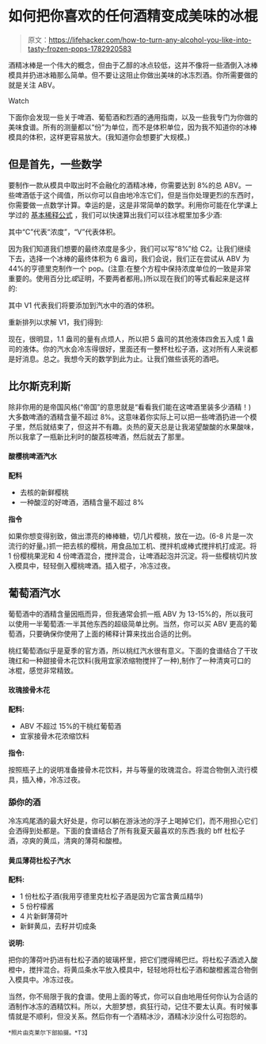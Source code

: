 # 如何把你喜欢的任何酒精变成美味的冰棍

> 原文：<https://lifehacker.com/how-to-turn-any-alcohol-you-like-into-tasty-frozen-pops-1782920583>

酒精冰棒是一个伟大的概念，但由于乙醇的冰点较低，这并不像将一些酒倒入冰棒模具并扔进冰箱那么简单。但不要让这阻止你做出美味的冰冻烈酒。你所需要做的就是关注 ABV。

Watch

下面你会发现一些关于啤酒、葡萄酒和烈酒的通用指南，以及一些我专门为你做的美味食谱。所有的测量都以“份”为单位，而不是体积单位，因为我不知道你的冰棒模具的体积，这样更容易放大。(我知道你会想要扩大规模。)

## 但是首先，一些数学

要制作一款从模具中取出时不会融化的酒精冰棒，你需要达到 8%的总 ABV。一些啤酒低于这个阈值，所以你可以自由地冷冻它们，但是当你处理更烈的东西时，你需要做一点数学计算。幸运的是，这是非常简单的数学。利用你可能在化学课上学过的 [基本稀释公式](https://en.wikipedia.org/wiki/Dilution_(equation)) ，我们可以快速算出我们可以往冰棍里加多少酒:

其中“C”代表“浓度”，“V”代表体积。

因为我们知道我们想要的最终浓度是多少，我们可以写“8%”给 C2。让我们继续下去，选择一个冰棒的最终体积为 6 盎司，我们会说，我们正在尝试从 ABV 为 44%的亨德里克制作一个 pop。(注意:在整个方程中保持浓度单位的一致是非常重要的。使用百分比*或*证明，不要两者都用。)所以现在我们的等式看起来是这样的:

其中 V1 代表我们将要添加到汽水中的酒的体积。

重新排列以求解 V1，我们得到:

现在，很明显，1.1 盎司的量有点烦人，所以把 5 盎司的其他液体四舍五入成 1 盎司的液体。你的汽水会冷冻得很好，里面还有一整杯杜松子酒，这对所有人来说都是好消息。总之。我想今天的数学到此为止。让我们做些该死的酒吧。

## 比尔斯克利斯

除非你用的是帝国风格(“帝国”的意思就是“看看我们能在这啤酒里装多少酒精！)大多数啤酒的酒精含量不超过 8%。这意味着你实际上可以把一些啤酒扔进一个模子里，然后就结束了，但这并不有趣。炎热的夏天总是让我渴望酸酸的水果酸味，所以我拿了一瓶新比利时的酸荔枝啤酒，然后就去了那里。

#### 酸樱桃啤酒汽水

**配料**

*   去核的新鲜樱桃
*   一种酸涩的好啤酒，酒精含量不超过 8%

**指令**

如果你想变得别致，做出漂亮的棒棒糖，切几片樱桃，放在一边。(6-8 片是一次流行的好量。)抓一把去核的樱桃，用食品加工机、搅拌机或棒式搅拌机打成泥。将 1 份樱桃果泥和 4 份啤酒混合，搅拌混合，让啤酒起泡并沉淀。将一些樱桃切片放入模具中，轻轻倒入樱桃啤酒。插入棍子，冷冻过夜。

## 葡萄酒汽水

葡萄酒中的酒精含量因瓶而异，但我通常会抓一瓶 ABV 为 13-15%的，所以我可以使用一半葡萄酒:一半其他东西的超级简单比例。当然，你可以买 ABV 更高的葡萄酒，只要确保你使用了上面的稀释计算来找出合适的比例。

桃红葡萄酒似乎是夏季的官方酒，所以桃红汽水很有意义。下面的食谱结合了干玫瑰红和一种甜接骨木花饮料(我用宜家浓缩物搅拌了一种),制作了一种清爽可口的冰棍，感觉非常精致。

#### 玫瑰接骨木花

**配料:**

*   ABV 不超过 15%的干桃红葡萄酒
*   宜家接骨木花浓缩饮料

**指令:**

按照瓶子上的说明准备接骨木花饮料，并与等量的玫瑰混合。将混合物倒入流行模具，插入棒，冷冻过夜。

### 舔你的酒

冷冻鸡尾酒的最大好处是，你可以躺在游泳池的浮子上喝掉它们，而不用担心它们会洒得到处都是。下面的食谱结合了所有我夏天最喜欢的东西:我的 bff 杜松子酒，凉爽的黄瓜，清爽的薄荷和酸橙。

#### 黄瓜薄荷杜松子汽水

**配料:**

*   1 份杜松子酒(我用亨德里克杜松子酒是因为它富含黄瓜精华)
*   5 份柠檬酱
*   4 片新鲜薄荷叶
*   新鲜黄瓜，去籽并切成条

**说明:**

把你的薄荷叶扔进有杜松子酒的玻璃杯里，把它们搅得稀巴烂。将杜松子酒滤入酸橙中，搅拌混合。将黄瓜条水平放入模具中，轻轻地将杜松子酒和酸橙酱混合物倒入模具中。冷冻过夜。

当然，你不局限于我的食谱。使用上面的等式，你可以自由地用任何你认为合适的酒制作冰冻的酒精饮料。所以，大胆梦想，疯狂行动，记住不要太认真。有时候事情就是不顺利，但没关系。然后你有一个酒精冰沙，酒精冰沙没什么可抱怨的。

<small>*照片由克莱尔下部拍摄。*T3】</small>